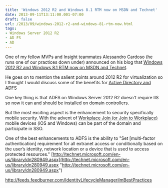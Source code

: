 ```yaml
---
title: 'Windows 2012 R2 and Windows 8.1 RTM now on MSDN and Technet'
date: 2013-09-11T13:11:00.001-07:00
draft: false
url: /2013/09/windows-2012-r2-and-windows-81-rtm-now.html
tags: 
- Windows Server 2012 R2
- AD FS
- AD
---
```


One of my fellow MVPs and Insight teammates Alessandro Cardoso (he runs one of our practices down under) announced on his blog that [Windows 2012 R2 and Windows 8.1 RTM now on MSDN and Technet](http://cloudtidings.com/2013/09/10/windows-2012-r2-and-windows-8-1-released-to-msdn-and-technet-subscriptions/#!).

He goes on to mention the salient points around 2012 R2 for virtualization so I thought I would discuss some of the benefits for [Active Directory and ADFS](http://technet.microsoft.com/en-us/library/dn268294(v=ws.11))

One key thing is that ADFS on Windows Server 2012 R2 doesn't require IIS so now it can and should be installed on domain controllers.

But the most exciting aspect is the enhancement to security specifically mobile security. With the advent of [Workplace Join (or Join to Workplace)](http://technet.microsoft.com/en-us/library/dn280945) mobile devices (iOS and Windows) can be part of the domain and participate in SSO.

One of the best enhancements to ADFS is the ability to "Set \[multi-factor authentication\] requirement for all extranet access or conditionally based on the user’s identity, network location or a device that is used to access protected resources." [http://technet.microsoft.com/en-us/library/dn280949.aspx](http://technet.microsoft.com/en-us/library/dn280949.aspx "http://technet.microsoft.com/en-us/library/dn280949.aspx")

http://feeds.feedburner.com/IdentityLifecycleManagerilmBestPractices